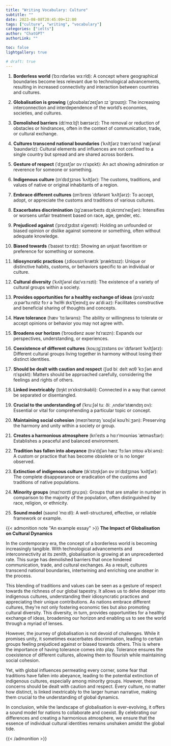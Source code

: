 ```yaml
---
title: "Writing Vocabulary: Culture"
subtitle: ""
date: 2023-08-08T20:45:09+12:00
tags: ["culture", "writing", "vocabulary"]
categories: ["ielts"]
author: "ChatGPT"
authorLink: ""

toc: false
lightgallery: true

# draft: true
---
```


1. **Borderless world** (ˈbɔːrdərləs wɜːrld): 
   A concept where geographical boundaries become less relevant due to technological advancements, resulting in increased connectivity and interaction between countries and cultures.

2. **Globalisation is growing** (ˌgloʊbəlaɪˈzeɪʃən ɪz ˈgroʊɪŋ): 
   The increasing interconnection and interdependence of the world’s economies, societies, and cultures.

3. **Demolished barriers** (dɪˈmɑːlɪʃt bærɪərz): 
   The removal or reduction of obstacles or hindrances, often in the context of communication, trade, or cultural exchange.

4. **Cultures transcend national boundaries** (ˈkʌltʃərz trænˈsɛnd ˈnæʃənəl ˈbaʊndəriz): 
   Cultural elements and influences are not confined to a single country but spread and are shared across borders.

5. **Gesture of respect** (ˈdʒɛstʃər ɒv rɪˈspɛkt): 
   An act showing admiration or reverence for someone or something.

6. **Indigenous culture** (ɪnˈdɪdʒɪnəs ˈkʌltʃər): 
   The customs, traditions, and values of native or original inhabitants of a region.

7. **Embrace different cultures** (ɪmˈbreɪs ˈdɪfərənt ˈkʌltʃərz): 
   To accept, adopt, or appreciate the customs and traditions of various cultures.

8. **Exacerbates discrimination** (ɪgˈzæsərbeɪts dɪˌskrɪmɪˈneɪʃən): 
   Intensifies or worsens unfair treatment based on race, age, gender, etc.

9. **Prejudiced against** (ˈprɛdʒɪdɪst əˈɡenst): 
   Holding an unfounded or biased opinion or dislike against someone or something, often without adequate knowledge.

10. **Biased towards** (ˈbaɪəst tɔːrdz): 
    Showing an unjust favoritism or preference for something or someone.

11. **Idiosyncratic practices** (ˌɪdioʊsɪnˈkrætɪk ˈpræktɪsɪz): 
    Unique or distinctive habits, customs, or behaviors specific to an individual or culture.

12. **Cultural diversity** (ˈkʌltʃərəl daɪˈvɜːrsɪti): 
    The existence of a variety of cultural groups within a society.

13. **Provides opportunities for a healthy exchange of ideas** (prəˈvaɪdz ˌɑːpərˈtuːnɪtiz fɔːr ə ˈhɛlθi ɪksˈtʃeɪndʒ ɒv aɪˈdiːəz): 
    Facilitates constructive and beneficial sharing of thoughts and concepts.

14. **Have tolerance** (hæv ˈtɑːlərəns): 
    The ability or willingness to tolerate or accept opinions or behavior you may not agree with.

15. **Broadens our horizon** (ˈbroʊdənz aʊər hɪˈraɪzn): 
    Expands our perspectives, understanding, or experiences.

16. **Coexistence of different cultures** (koʊˌɪgˈzɪstəns ɒv ˈdɪfərənt ˈkʌltʃərz): 
    Different cultural groups living together in harmony without losing their distinct identities.

17. **Should be dealt with caution and respect** (ʃʊd biː delt wɪθ ˈkɔːʃən ænd rɪˈspɛkt): 
    Matters should be approached carefully, considering the feelings and rights of others.

18. **Linked inextricably** (lɪŋkt ɪnˈɛkstrɪkəbli): 
    Connected in a way that cannot be separated or disentangled.

19. **Crucial to the understanding of** (ˈkruːʃəl tuː ðiː ˌʌndərˈstændɪŋ ɒv): 
    Essential or vital for comprehending a particular topic or concept.

20. **Maintaining social cohesion** (meɪnˈteɪnɪŋ ˈsoʊʃəl koʊˈhiːʒən): 
    Preserving the harmony and unity within a society or group.

21. **Creates a harmonious atmosphere** (kriˈeɪts ə hɑːrˈmoʊniəs ˈætməsfɪər): 
    Establishes a peaceful and balanced environment.

22. **Tradition has fallen into abeyance** (trəˈdɪʃən hæz ˈfɔːlən ɪntoʊ əˈbiːəns): 
    A custom or practice that has become obsolete or is no longer observed.

23. **Extinction of indigenous culture** (ɪkˈstɪŋkʃən ɒv ɪnˈdɪdʒɪnəs ˈkʌltʃər): 
    The complete disappearance or eradication of the customs and traditions of native populations.

24. **Minority groups** (maɪˈnɒrɪti gruːps): 
    Groups that are smaller in number in comparison to the majority of the population, often distinguished by race, religion, or ethnicity.

25. **Sound model** (saʊnd ˈmɑːdl): 
    A well-structured, effective, or reliable framework or example.

{{< admonition note "An example essay" >}}
**The Impact of Globalisation on Cultural Dynamics**

In the contemporary era, the concept of a borderless world is becoming increasingly tangible. With technological advancements and interconnectivity at its zenith, globalisation is growing at an unprecedented rate. This surge has demolished barriers that once hindered communication, trade, and cultural exchanges. As a result, cultures transcend national boundaries, intertwining and enriching one another in the process.

This blending of traditions and values can be seen as a gesture of respect towards the richness of our global tapestry. It allows us to delve deeper into indigenous cultures, understanding their idiosyncratic practices and appreciating their unique contributions. As nations embrace different cultures, they're not only fostering economic ties but also promoting cultural diversity. This diversity, in turn, provides opportunities for a healthy exchange of ideas, broadening our horizon and enabling us to see the world through a myriad of lenses.

However, the journey of globalisation is not devoid of challenges. While it promises unity, it sometimes exacerbates discrimination, leading to certain groups feeling prejudiced against or biased towards others. This is where the importance of having tolerance comes into play. Tolerance ensures the coexistence of different cultures, allowing them to flourish while maintaining social cohesion.

Yet, with global influences permeating every corner, some fear that traditions have fallen into abeyance, leading to the potential extinction of indigenous cultures, especially among minority groups. However, these concerns should be dealt with caution and respect. Every culture, no matter how distinct, is linked inextricably to the larger human narrative, making them crucial to the understanding of global dynamics.

In conclusion, while the landscape of globalisation is ever-evolving, it offers a sound model for nations to collaborate and coexist. By celebrating our differences and creating a harmonious atmosphere, we ensure that the essence of individual cultural identities remains unshaken amidst the global tide.

{{< /admonition >}}
